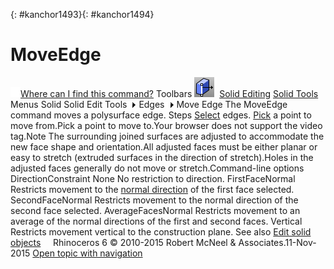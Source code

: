 ---
---

{: #kanchor1493}{: #kanchor1494}
# MoveEdge
 [![images/transparent.gif](images/transparent.gif)Where can I find this command?](javascript:void(0);) Toolbars
![images/moveedge.png](images/moveedge.png) [Solid Editing](solid-editing-toolbar.html)  [Solid Tools](solid-tools-toolbar.html) 
Menus
Solid
Solid Edit Tools![images/menuarrow.gif](images/menuarrow.gif)
Edges![images/menuarrow.gif](images/menuarrow.gif)
Move Edge
The MoveEdge command moves a polysurface edge.
Steps
 [Select](select-objects.html) edges. [Pick](pick-location.html) a point to move from.Pick a point to move to.Your browser does not support the video tag.Note
The surrounding joined surfaces are adjusted to accommodate the new face shape and orientation.All adjusted faces must be either planar or easy to stretch (extruded surfaces in the direction of stretch).Holes in the adjusted faces generally do not move or stretch.Command-line options
DirectionConstraint
None
No restriction to direction.
FirstFaceNormal
Restricts movement to the [normal direction](dir.html) of the first face selected.
SecondFaceNormal
Restricts movement to the normal direction of the second face selected.
AverageFacesNormal
Restricts movement to an average of the normal directions of the first and second faces.
Vertical
Restricts movement vertical to the construction plane.
See also
 [Edit solid objects](sak-solidtools.html) 
&#160;
&#160;
Rhinoceros 6 © 2010-2015 Robert McNeel &amp; Associates.11-Nov-2015
 [Open topic with navigation](moveedge.html) 

